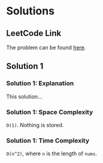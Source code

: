 # Solutions

## LeetCode Link

The problem can be found [here](https://leetcode.com/).

## Solution 1

### Solution 1: Explanation

This solution...

### Solution 1: Space Complexity

`O(1)`. Nothing is stored.

### Solution 1: Time Complexity

`O(n^2)`, where `n` is the length of `nums`.
